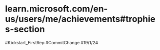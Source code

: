 # learn.microsoft.com/en-us/users/me/achievements#trophies-section
#Kickstart_FirstRep
#CommitChange
#19/1/24
